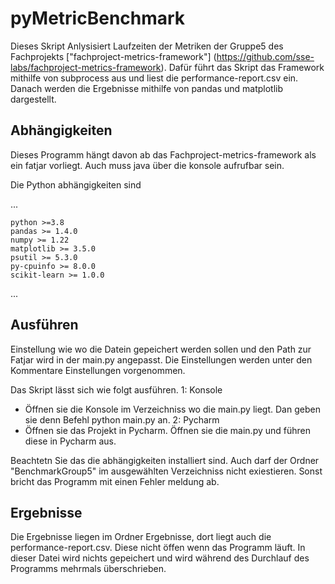 # pyMetricBenchmark
Dieses Skript Anlysisiert Laufzeiten der Metriken der Gruppe5 des Fachprojekts ["fachproject-metrics-framework"] (https://github.com/sse-labs/fachproject-metrics-framework).
Dafür führt das Skript das Framework mithilfe von subprocess aus und liest die performance-report.csv ein.
Danach werden die Ergebnisse mithilfe von pandas und matplotlib dargestellt.

## Abhängigkeiten

Dieses Programm hängt davon ab das Fachproject-metrics-framework als ein fatjar vorliegt. Auch muss java über die konsole aufrufbar sein.

Die Python abhängigkeiten sind

...

    python >=3.8
    pandas >= 1.4.0
    numpy >= 1.22
    matplotlib >= 3.5.0
    psutil >= 5.3.0
    py-cpuinfo >= 8.0.0
    scikit-learn >= 1.0.0
...

## Ausführen
Einstellung wie wo die Datein gepeichert werden sollen und den Path zur Fatjar wird in der main.py angepasst.
Die Einstellungen werden unter den Kommentare Einstellungen vorgenommen.

Das Skript lässt sich wie folgt ausführen. 
1: Konsole
  - Öffnen sie die Konsole im Verzeichniss wo die main.py liegt. Dan geben sie denn Befehl python main.py an.
2: Pycharm
  - Öffnen sie das Projekt in Pycharm. Öffnen sie die main.py und führen diese in Pycharm aus.

Beachtetn Sie das die abhängigkeiten installiert sind. Auch darf der Ordner "BenchmarkGroup5" im ausgewählten Verzeichniss nicht exiestieren. Sonst bricht das Programm mit einen Fehler meldung ab.



## Ergebnisse

Die Ergebnisse liegen im Ordner Ergebnisse, dort liegt auch die performance-report.csv. Diese nicht öffen wenn das Programm läuft. In dieser Datei wird nichts gepeichert und wird während des Durchlauf des Programms mehrmals überschrieben.